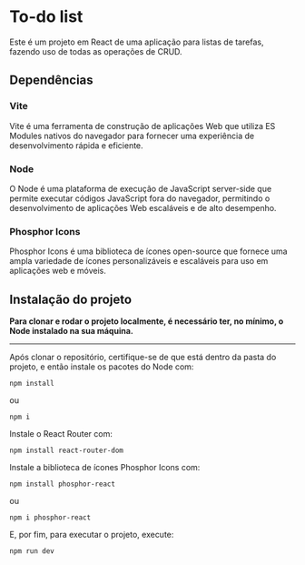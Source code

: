 # To-do list
Este é um projeto em React de uma aplicação para listas de tarefas, fazendo uso de todas as operações de CRUD.

## Dependências
### Vite
Vite é uma ferramenta de construção de aplicações Web que utiliza ES Modules nativos do navegador para fornecer uma experiência de desenvolvimento rápida e eficiente.

### Node
O Node é uma plataforma de execução de JavaScript server-side que permite executar códigos JavaScript fora do navegador, permitindo o desenvolvimento de aplicações Web escaláveis e de alto desempenho.

### Phosphor Icons
Phosphor Icons é uma biblioteca de ícones open-source que fornece uma ampla variedade de ícones personalizáveis e escaláveis para uso em aplicações web e móveis.

## Instalação do projeto
**Para clonar e rodar o projeto localmente, é necessário ter, no mínimo, o Node instalado na sua máquina.**

---

Após clonar o repositório, certifique-se de que está dentro da pasta do projeto, e então instale os pacotes do Node com:
```
npm install
```
ou
```
npm i
```

Instale o React Router com:
```
npm install react-router-dom
```

Instale a biblioteca de ícones Phosphor Icons com:
```
npm install phosphor-react
```
ou
```
npm i phosphor-react
```

E, por fim, para executar o projeto, execute:
```
npm run dev
```